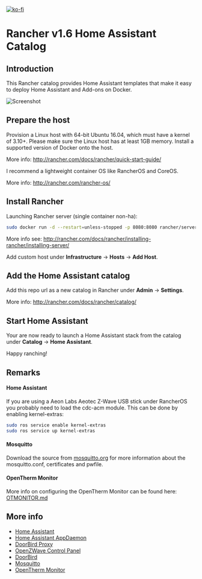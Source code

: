 [![ko-fi](https://www.ko-fi.com/img/githubbutton_sm.svg)](https://ko-fi.com/S6S116FB5)

# Rancher v1.6 Home Assistant Catalog

## Introduction
This Rancher catalog provides Home Assistant templates that make it easy to deploy Home Assistant and Add-ons on Docker.

![Screenshot](screenshot.png)

## Prepare the host
Provision a Linux host with 64-bit Ubuntu 16.04, which must have a kernel of 3.10+. Please make sure the Linux host has at least 1GB memory. Install a supported version of Docker onto the host.

More info: http://rancher.com/docs/rancher/quick-start-guide/

I recommend a lightweight container OS like RancherOS and CoreOS.

More info: http://rancher.com/rancher-os/

## Install Rancher
Launching Rancher server (single container non-ha):
```bash
sudo docker run -d --restart=unless-stopped -p 8080:8080 rancher/server
```

More info see: http://rancher.com/docs/rancher/installing-rancher/installing-server/

Add custom host under **Infrastructure** -> **Hosts** -> **Add Host**.

## Add the Home Assistant catalog
Add this repo url as a new catalog in Rancher under **Admin** -> **Settings**.

More info: http://rancher.com/docs/rancher/catalog/

## Start Home Assistant

Your are now ready to launch a Home Assistant stack from the catalog under **Catalog** -> **Home Assistant**.

Happy ranching!

## Remarks

#### Home Assistant
If you are using a Aeon Labs Aeotec Z-Wave USB stick under RancherOS you probably need to load the cdc-acm module.
This can be done by enabling kernel-extras:

```bash
sudo ros service enable kernel-extras
sudo ros service up kernel-extras
```

#### Mosquitto
Download the source from [mosquitto.org](https://mosquitto.org/) for more information about the mosquitto.conf, certificates and pwfile.

#### OpenTherm Monitor
More info on configuring the OpenTherm Monitor can be found here: [OTMONITOR.md](OTMONITOR.md)

## More info
- [Home Assistant](https://home-assistant.io/)
- [Home Assistant AppDaemon](https://home-assistant.io/docs/ecosystem/appdaemon/)
- [DoorBird Proxy](https://github.com/basschipper/homeassistant-doorbird-proxy)
- [OpenZWave Control Panel](https://github.com/OpenZWave/open-zwave-control-panel)
- [DoorBird](http://www.doorbird.com/)
- [Mosquitto](https://mosquitto.org/)
- [OpenTherm Monitor](http://otgw.tclcode.com/otmonitor.html)
